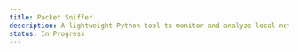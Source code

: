 ```yaml
---
title: Packet Sniffer
description: A lightweight Python tool to monitor and analyze local network traffic.
status: In Progress
---
```

